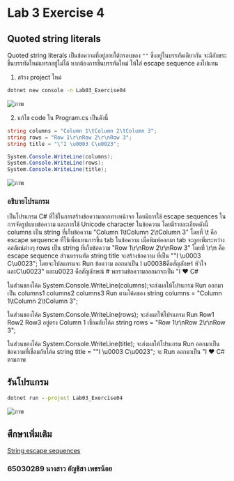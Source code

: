 # Lab 3 Exercise 4

## Quoted string literals

Quoted string literals เป็นข้อความที่อยู่ภายใต้กรอบของ `""` ซึ่งอยู่ในบรรทัดเดียวกัน จะมีอักขระขึ้นบรรทัดใหม่แทรกอยู่ไม่ได้ หากต้องการขึ้นบรรทัดใหม่ ให้ใส่ escape sequence ลงไปแทน  

1. สร้าง project ใหม่

```cmd
dotnet new console -n Lab03_Exercise04
```

![ภาพ](https://github.com/AnchisaPhetnoi/03376836-OOP-2566-Lab-03/assets/144197034/6e54fc2f-1cf4-4f35-974e-815a122fa3ad)


2. แก้ไข code ใน Program.cs เป็นดังนี้

```cs
string columns = "Column 1\tColumn 2\tColumn 3";
string rows = "Row 1\r\nRow 2\r\nRow 3";
string title = "\"I \u0003 C\u0023";

System.Console.WriteLine(columns);
System.Console.WriteLine(rows);
System.Console.WriteLine(title);
```

![ภาพ](https://github.com/AnchisaPhetnoi/03376836-OOP-2566-Lab-03/assets/144197034/c27a746b-6b76-40cf-afd8-c5daf649e405)

### อธิบายโปรแกรม
เป็นโปรแกรม C# ที่ใช้ในการสร้างข้อความออกทางหน้าจอ โดยมีการใช้ escape sequences ในการจัดรูปแบบข้อความ และการใช้ Unicode character ในข้อความ โดยมีรายละเอียดดังนี้
 columns เป็น string ที่เก็บข้อความ "Column 1\tColumn 2\tColumn 3" โดยที่ \t คือ escape sequence ที่ใช้เพื่อแทนการขึ้น tab ในข้อความ เมื่อพิมพ์ออกมา tab จะถูกเพิ่มระหว่างคอลัมน์ต่างๆ rows เป็น string ที่เก็บข้อความ "Row 1\r\nRow 2\r\nRow 3" โดยที่ \r\n คือ escape sequence ส่วนบรรนทัด string title จะสร้างข้อความ ที่เป็น "\"I \u0003 C\u0023"; โดยจะโปลแกรมจะ Run ข้อความ ออกมาเป็น I u00038คือสัญลักษร์ หัวใจ และC\u0023" และu0023 คือสัญลักษณ์ # พอรวมข้อความออกมาจะเป็น  "I  ♥ C#
 
ในส่วนของโค้ด   System.Console.WriteLine(columns);จะส่งผลให้โปรแกรม Run ออกมาเป็น columns1  columns2 columns3 Run ตามโค้ดของ string columns = "Column 1\tColumn 2\tColumn 3";

ในส่วนของโค้ด System.Console.WriteLine(rows); จะส่งผลให้โปรแกรม Run Row1 Row2 Row3 อยู่ตรง Column 1 เชื่อมกับโค้ด string rows = "Row 1\r\nRow 2\r\nRow 3";

ในส่วนของโค้ด System.Console.WriteLine(title);  จะส่งผลให้โปรแกรม Run ออกมาเป็นข้อความที่เชื่อมกับโค้ด string title = "\"I \u0003 C\u0023"; จะ Run ออกมาเป็น  "I  ♥ C# ตามภาพ



## รันโปรแกรม

```cmd
dotnet run --project Lab03_Exercise04
```
![ภาพ](https://github.com/AnchisaPhetnoi/03376836-OOP-2566-Lab-03/assets/144197034/9ceb3593-ef13-46f1-b72b-d25e7c7d780e)


## ศึกษาเพิ่มเติม

[String escape sequences](https://learn.microsoft.com/en-us/dotnet/csharp/programming-guide/strings/#string-escape-sequences)


### 65030289 นางสาว อัญชิสา เพชรน้อย
